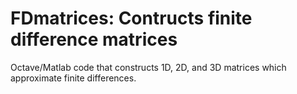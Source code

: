 FDmatrices: Contructs finite difference matrices
================================================

Octave/Matlab code that constructs 1D, 2D, and 3D matrices which approximate
finite differences.
